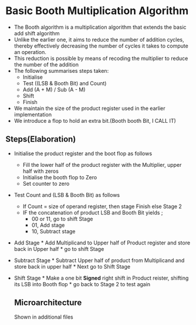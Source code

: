 # Basic Booth Multiplication Algorithm
* The Booth algorithm is a multiplication algorithm that extends the basic add shift algorithm 
* Unlike the earlier one, it aims to reduce the number of addition cycles, 
thereby effectively decreasing the number of cycles it takes to compute an operation.
* This reduction is possible by means of recoding the multiplier to reduce the number of the 
addition
* The following summarises steps taken:
    * Initialise
    * Test ((LSB & Booth Bit) and Count)
    * Add (A + M) / Sub (A - M)
    * Shift 
    * Finish
* We maintain the size of the product register used in the earlier implementation
* We introduce a flop to hold an extra bit.(Booth booth Bit, I CALL IT)
## Steps(Elaboration)
* Initialise the product register and the boot flop as follows 
    * Fill the lower half of the product register with the Multiplier, upper half with zeros
    * Initialise the booth flop to Zero
    * Set counter to zero
* Test Count and (LSB & Booth Bit) as follows
    * If Count = size of operand register, then stage Finish else Stage 2 
    * IF the concatenation of product LSB and Booth Bit yields ;
        * 00 or 11, go to shift Stage
        * 01, Add stage
        * 10, Subtract stage
* Add Stage
        * Add Multiplicand to Upper half of Product register and store back in Upper half
        * go to shift Stage
* Subtract Stage
        * Subtract Upper half of product from Multiplicand and store back in upper half
        * Next go to Shift Stage
* Shift Stage
        * Make a one bit **Signed** right shift in Product reister, shifting its LSB into Booth flop
        * go back to Stage 2 to test again 
        
  ## Microarchitecture
  Shown in additional files
        
